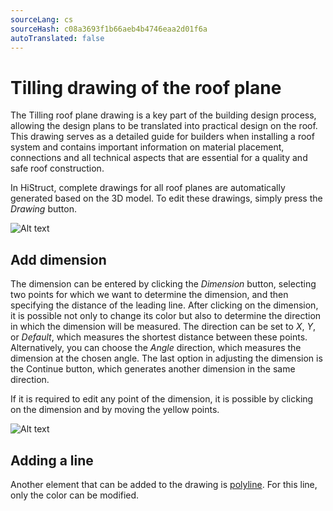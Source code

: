 ```yaml
---
sourceLang: cs
sourceHash: c08a3693f1b66aeb4b4746eaa2d01f6a
autoTranslated: false
---
```


# Tilling drawing of the roof plane
The Tilling roof plane drawing is a key part of the building design process, allowing the design plans to be translated into practical design on the roof. This drawing serves as a detailed guide for builders when installing a roof system and contains important information on material placement, connections and all technical aspects that are essential for a quality and safe roof construction.

In HiStruct, complete drawings for all roof planes are automatically generated based on the 3D model. To edit these drawings, simply press the *Drawing* button.


![Alt text](img/drawingsRoofTilling.png)

## Add dimension

The dimension can be entered by clicking the *Dimension* button, selecting two points for which we want to determine the dimension, and then specifying the distance of the leading line. After clicking on the dimension, it is possible not only to change its color but also to determine the direction in which the dimension will be measured. The direction can be set to *X*, *Y*, or *Default*, which measures the shortest distance between these points. Alternatively, you can choose the *Angle* direction, which measures the dimension at the chosen angle. The last option in adjusting the dimension is the Continue button, which generates another dimension in the same direction.

If it is required to edit any point of the dimension, it is possible by clicking on the dimension and by moving the yellow points.

![Alt text](img/drawingsDimensionsProperties.png)

## Adding a line

Another element that can be added to the drawing is [polyline](../instructor-roofs/insertPolyline.md). For this line, only the color can be modified.



